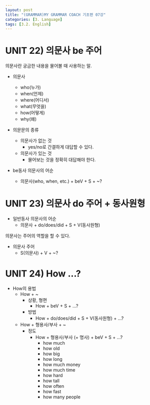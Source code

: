 ```yaml
---
layout: post
title: "(GRAMMAR)MY GRAMMAR COACH 기초편 07강"
categories: [3. Language]
tags: [3.2. English]
---
```


# UNIT 22) 의문사 be 주어

의문사란 궁금한 내용을 물어볼 때 사용하는 말.

* 의문사
    * who(누가)
    * when(언제)
    * where(어디서)
    * what(무엇을)
    * how(어떻게)
    * why(왜)

* 의문문의 종류
    * 의문사가 없는 것
        * yes/no로 간결하게 대답할 수 있다.
    * 의문사가 있는 것
        * 물어보는 것을 정확히 대답해야 한다.

* be동사 의문사의 어순
    * 의문사(who, when, etc.) + beV + S + ~?

# UNIT 23) 의문사 do 주어 + 동사원형

* 일반동사 의문사의 어순
    * 의문사 + do/does/did + S + V(동사원형)

의문사는 주어의 역할을 할 수 있다.

* 의문사 주어
    * S(의문사) + V + ~?

# UNIT 24) How ...?

* How의 용법
    * How + ~
        * 상황, 형편
            * How + beV + S + ...?
        * 방법
            * How + do/does/did + S + V(동사원형) + ...?
    * How + 형용사/부사 + ~
        * 정도
            * How + 형용사/부사 (+ 명사) + beV + S + ...?
                * how much
                * how old
                * how big
                * how long
                * how much money
                * how much time
                * how hard
                * how tall
                * how often
                * how fast
                * how many people